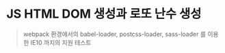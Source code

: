 # JS HTML DOM 생성과 로또 난수 생성

> webpack 환경에서의 babel-loader, postcss-loader, sass-loader 를 이용한
> IE10 까지의 지원 테스트

